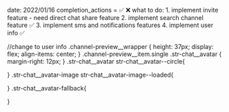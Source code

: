 date: 2022/01/16
completion_actions = ✅ ❌
what to do: 1. implement invite feature 
                - need direct chat share feature
            2. implement search channel feature ✅
            3. implement sms and notifications features
            4. implement user info ✅

//change to user info
.channel-preview__wrapper {
    height: 37px;
    display: flex;
    align-items: center;
  }
.channel-preview__item.single .str-chat__avatar {
    margin-right: 12px;
  }
.str-chat__avatar str-chat__avatar--circle{

}
.str-chat__avatar-image str-chat__avatar-image--loaded{
    
}
.str-chat__avatar-fallback{

}



